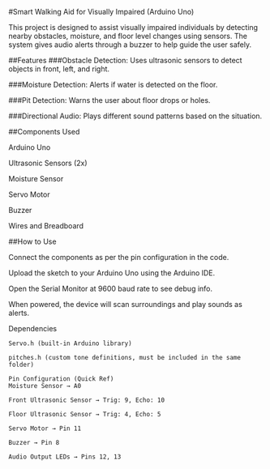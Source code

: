 
#Smart Walking Aid for Visually Impaired (Arduino Uno)

This project is designed to assist visually impaired individuals by detecting nearby obstacles, moisture, and floor level changes using sensors. The system gives audio alerts through a buzzer to help guide the user safely.

##Features
###Obstacle Detection: Uses ultrasonic sensors to detect objects in front, left, and right.

###Moisture Detection: Alerts if water is detected on the floor.

###Pit Detection: Warns the user about floor drops or holes.

###Directional Audio: Plays different sound patterns based on the situation.

##Components Used

Arduino Uno

Ultrasonic Sensors (2x)

Moisture Sensor

Servo Motor

Buzzer

Wires and Breadboard

##How to Use

Connect the components as per the pin configuration in the code.

Upload the sketch to your Arduino Uno using the Arduino IDE.

Open the Serial Monitor at 9600 baud rate to see debug info.

When powered, the device will scan surroundings and play sounds as alerts.

Dependencies
```
Servo.h (built-in Arduino library)

pitches.h (custom tone definitions, must be included in the same folder)

Pin Configuration (Quick Ref)
Moisture Sensor → A0

Front Ultrasonic Sensor → Trig: 9, Echo: 10

Floor Ultrasonic Sensor → Trig: 4, Echo: 5

Servo Motor → Pin 11

Buzzer → Pin 8

Audio Output LEDs → Pins 12, 13
```